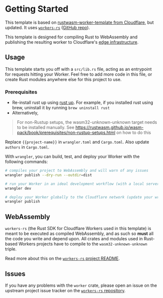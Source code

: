 # Getting Started

This template is based on [rustwasm-worker-template from Cloudflare](https://github.com/cloudflare/rustwasm-worker-template/), but updated. It uses [`workers-rs`](https://crates.io/crates/worker) ([GitHub repo](https://github.com/cloudflare/workers-rs)).

This template is designed for compiling Rust to WebAssembly and publishing the resulting worker to Cloudflare's [edge infrastructure](https://www.cloudflare.com/network/).

## Usage 

This template starts you off with a `src/lib.rs` file, acting as an entrypoint for requests hitting
your Worker. Feel free to add more code in this file, or create Rust modules anywhere else for this
project to use. 

### Prerequisites
- Re-install rust up using [rust up](https://rustup.rs/). For example, if you installed rust using brew, uninstall it by running `brew uninstall rust`
- Alternatively, 
> For non-Rustup setups, the wasm32-unknown-unknown target needs to be installed manually. See https://rustwasm.github.io/wasm-pack/book/prerequisites/non-rustup-setups.html on how to do this

Replace `{{project-name}}` in `wrangler.toml` and `Cargo.toml`. Also update `authors` in `Cargo.toml`.

With `wrangler`, you can build, test, and deploy your Worker with the following commands: 

```bash
# compiles your project to WebAssembly and will warn of any issues
wrangler publish --dry-run --outdir=dist

# run your Worker in an ideal development workflow (with a local server, file watcher & more)
wrangler dev

# deploy your Worker globally to the Cloudflare network (update your wrangler.toml file for configuration)
wrangler publish
```

## WebAssembly

`workers-rs` (the Rust SDK for Cloudflare Workers used in this template) is meant to be executed as 
compiled WebAssembly, and as such so **must** all the code you write and depend upon. All crates and
modules used in Rust-based Workers projects have to compile to the `wasm32-unknown-unknown` triple. 

Read more about this on the [`workers-rs` project README](https://github.com/cloudflare/workers-rs).

## Issues

If you have any problems with the `worker` crate, please open an issue on the upstream project 
issue tracker on the [`workers-rs` repository](https://github.com/cloudflare/workers-rs).

